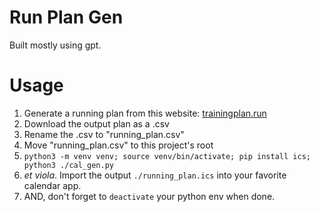# Run Plan Gen

Built mostly using gpt.

# Usage

1. Generate a running plan from this website: [trainingplan.run](https://www.trainingplan.run/)
2. Download the output plan as a .csv
3. Rename the .csv to "running_plan.csv"
4. Move "running_plan.csv" to this project's root
5. `python3 -m venv venv; source venv/bin/activate; pip install ics; python3 ./cal_gen.py`
6. _et viola_. Import the output `./running_plan.ics` into your favorite calendar app.
7. AND, don't forget to `deactivate` your python env when done.
